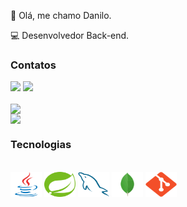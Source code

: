 <p>👋 Olá, me chamo Danilo.</p>
<p>💻 Desenvolvedor Back-end.</p>
<h3> Contatos </h3>
<div>
  <a href = "mailto:danilopereirapessoa@gmail.com"><img src="https://img.shields.io/badge/-Gmail-%23333?style=for-the-badge&logo=gmail&logoColor=white" target="_red"></a>
  <a href="https://www.linkedin.com/in/danilopereirapessoa/" target="_blank"><img src="https://img.shields.io/badge/-LinkedIn-%230077B5?style=for-the-badge&logo=linkedin&logoColor=white" target="_blank"></a> 
</div>
<br>
<div>
  <a href="https://github.com/IamDaniloP">
    <img style="display:block" src="https://github-readme-stats.vercel.app/api?username=IamDaniloP&theme=dracula&show_icons=true" />
    <img style="display:block" src="https://github-readme-stats.vercel.app/api/top-langs/?username=IamDaniloP&theme=dracula&layout=compact&langs_count=7" />
  </a>
</div>
<h3> Tecnologias </h3>
<div style="display: inline_block"><br>
  <img align="center" alt="Danilo-HTML" height="40" width="50" src="https://raw.githubusercontent.com/devicons/devicon/1119b9f84c0290e0f0b38982099a2bd027a48bf1/icons/java/java-original.svg">
  <img align="center" alt="Danilo-HTML" height="40" width="50" src="https://raw.githubusercontent.com/devicons/devicon/1119b9f84c0290e0f0b38982099a2bd027a48bf1/icons/spring/spring-original.svg">
  <img align="center" alt="Danilo-HTML" height="40" width="50" src="https://raw.githubusercontent.com/devicons/devicon/1119b9f84c0290e0f0b38982099a2bd027a48bf1/icons/mysql/mysql-original.svg">
  <img align="center" alt="Danilo-HTML" height="40" width="50" src="https://raw.githubusercontent.com/devicons/devicon/1119b9f84c0290e0f0b38982099a2bd027a48bf1/icons/mongodb/mongodb-original.svg">
  <img align="center" alt="Danilo-HTML" height="40" width="50" src="https://raw.githubusercontent.com/devicons/devicon/1119b9f84c0290e0f0b38982099a2bd027a48bf1/icons/git/git-original.svg">
</div>
